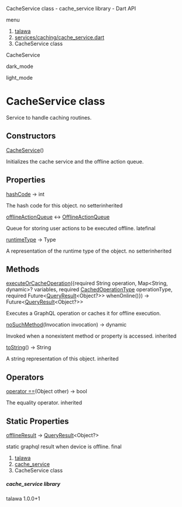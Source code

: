 




CacheService class - cache\_service library - Dart API







menu

1. [talawa](../index.html)
2. [services/caching/cache\_service.dart](../services_caching_cache_service/services_caching_cache_service-library.html)
3. CacheService class

CacheService


dark\_mode

light\_mode




# CacheService class


Service to handle caching routines.


## Constructors

[CacheService](../services_caching_cache_service/CacheService/CacheService.html)()

Initializes the cache service and the offline action queue.



## Properties

[hashCode](../services_caching_cache_service/CacheService/hashCode.html)
→ int

The hash code for this object.
no setterinherited

[offlineActionQueue](../services_caching_cache_service/CacheService/offlineActionQueue.html)
↔ [OfflineActionQueue](../services_caching_offline_action_queue/OfflineActionQueue-class.html)

Queue for storing user actions to be executed offline.
latefinal

[runtimeType](../services_caching_cache_service/CacheService/runtimeType.html)
→ Type

A representation of the runtime type of the object.
no setterinherited



## Methods

[executeOrCacheOperation](../services_caching_cache_service/CacheService/executeOrCacheOperation.html)({required String operation, Map<String, dynamic>? variables, required [CachedOperationType](../enums_enums/CachedOperationType.html) operationType, required Future<[QueryResult](https://pub.dev/documentation/graphql/5.2.0-beta.9/graphql/QueryResult-class.html)<Object?>> whenOnline()})
→ Future<[QueryResult](https://pub.dev/documentation/graphql/5.2.0-beta.9/graphql/QueryResult-class.html)<Object?>>


Executes a GraphQL operation or caches it for offline execution.

[noSuchMethod](../services_caching_cache_service/CacheService/noSuchMethod.html)(Invocation invocation)
→ dynamic


Invoked when a nonexistent method or property is accessed.
inherited

[toString](../services_caching_cache_service/CacheService/toString.html)()
→ String


A string representation of this object.
inherited



## Operators

[operator ==](../services_caching_cache_service/CacheService/operator_equals.html)(Object other)
→ bool


The equality operator.
inherited



## Static Properties

[offlineResult](../services_caching_cache_service/CacheService/offlineResult.html)
→ [QueryResult](https://pub.dev/documentation/graphql/5.2.0-beta.9/graphql/QueryResult-class.html)<Object?>

static graphql result when device is offline.
final



 


1. [talawa](../index.html)
2. [cache\_service](../services_caching_cache_service/services_caching_cache_service-library.html)
3. CacheService class

##### cache\_service library





talawa
1.0.0+1






